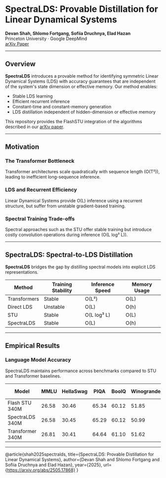# SpectraLDS: Provable Distillation for Linear Dynamical Systems

**Devan Shah, Shlomo Fortgang, Sofiia Druchnya, Elad Hazan**  
Princeton University · Google DeepMind  
[arXiv Paper](https://arxiv.org/abs/2505.17868)

---

## Overview

**SpectraLDS** introduces a provable method for identifying symmetric Linear Dynamical Systems (LDS) with accuracy guarantees that are independent of the system's state dimension or effective memory. Our method enables:

- Stable LDS learning
- Efficient recurrent inference
- Constant-time and constant-memory generation
- LDS distillation independent of hidden-dimension or effective memory

This repository provides the FlashSTU integration of the algorithms described in our [arXiv paper](https://arxiv.org/abs/2505.17868).

---

## Motivation

### The Transformer Bottleneck

Transformer architectures scale quadratically with sequence length (O(T²)), leading to inefficient long-sequence inference.

### LDS and Recurrent Efficiency

Linear Dynamical Systems provide O(L) inference using a recurrent structure, but suffer from unstable gradient-based training.

### Spectral Training Trade-offs

Spectral approaches such as the STU offer stable training but introduce costly convolution operations during inference (O(L log³ L)).

---

## SpectraLDS: Spectral-to-LDS Distillation

**SpectraLDS** bridges the gap by distilling spectral models into explicit LDS representations.

| Method         | Training Stability | Inference Speed | Memory Usage |
|----------------|--------------------|------------------|---------------|
| Transformers   | Stable             | O(L²)            | O(L)      |
| Direct LDS     | Unstable           | O(L)             | O(h)          |
| STU            | Stable             | O(L log³ L)      | O(L)          |
| SpectraLDS     | Stable             | O(L)             | O(h)          |

---

## Empirical Results

### Language Model Accuracy

SpectraLDS maintains performance across benchmarks compared to STU and Transformer baselines.

| Model           | MMLU | HellaSwag | PIQA | BoolQ | Winogrande | CSQA | OBQA | ARC-e | ARC-c | Average |
|-----------------|------|-----------|------|--------|-------------|------|------|--------|--------|---------|
| Flash STU 340M  | 26.58| 30.46     | 65.34| 60.12  | 51.85       | 20.48| 20.60| 54.08  | 23.29  | 39.20   |
| SpectraLDS 340M | 26.58| 30.45     | 65.29| 60.12  | 50.99       | 20.15| 20.20| 54.17  | 23.29  | 39.03   |
| Transformer 340M| 26.81| 30.41     | 64.64| 61.10  | 51.62       | 19.98| 18.80| 55.47  | 21.84  | 38.96   |

---

@article{shah2025spectralds,
  title={SpectraLDS: Provable Distillation for Linear Dynamical Systems}, 
  author={Devan Shah and Shlomo Fortgang and Sofiia Druchnya and Elad Hazan},
  year={2025},
  url={https://arxiv.org/abs/2505.17868}
}


